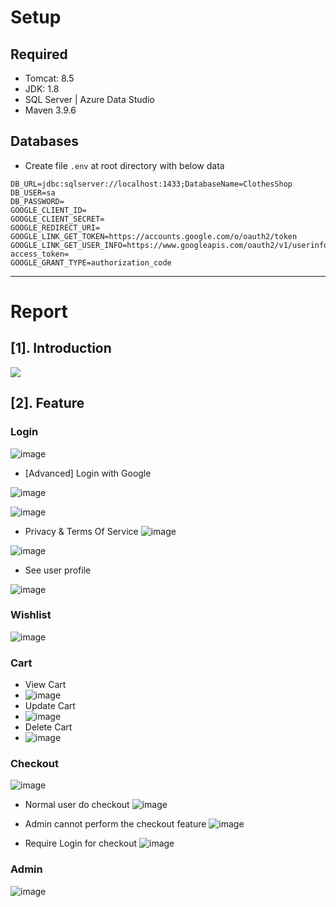 # Setup

## Required
- Tomcat: 8.5
- JDK: 1.8
- SQL Server | Azure Data Studio
- Maven 3.9.6

## Databases
- Create file `.env` at root directory with below data

```text
DB_URL=jdbc:sqlserver://localhost:1433;DatabaseName=ClothesShop
DB_USER=sa
DB_PASSWORD=
GOOGLE_CLIENT_ID=
GOOGLE_CLIENT_SECRET=
GOOGLE_REDIRECT_URI=
GOOGLE_LINK_GET_TOKEN=https://accounts.google.com/o/oauth2/token
GOOGLE_LINK_GET_USER_INFO=https://www.googleapis.com/oauth2/v1/userinfo?access_token=
GOOGLE_GRANT_TYPE=authorization_code
```

***
# Report
## [1]. Introduction
[<img src="intro.gif">](https://github.com/lcaohoanq/Clothes-Shop/blob/main/intro.gif)

## [2]. Feature
### Login

![image](https://github.com/lcaohoanq/Clothes-Shop/assets/136492579/47c7b065-0a27-4fc7-810b-ba849f5a756d)

- [Advanced] Login with Google

![image](https://github.com/lcaohoanq/Clothes-Shop/assets/136492579/57869e8c-2679-44ca-9c48-f3b36ef0fd25)

![image](https://github.com/lcaohoanq/Clothes-Shop/assets/136492579/c7475b69-11c7-4a63-b34a-6bd949bab872)

- Privacy & Terms Of Service
![image](https://github.com/lcaohoanq/Clothes-Shop/assets/136492579/230528e6-a2f7-4608-8ec6-778bfda0f5d4)

![image](https://github.com/lcaohoanq/Clothes-Shop/assets/136492579/d8a8ce32-e3e7-4db3-b781-cb58e83832a8)

- See user profile

![image](https://github.com/lcaohoanq/Clothes-Shop/assets/136492579/4f0e1149-9f7f-4323-a432-aed53813aef9)



### Wishlist
![image](https://github.com/lcaohoanq/Clothes-Shop/assets/136492579/17208a4a-1b7b-4b2c-959f-d2eb02091a3a)

### Cart
- View Cart
- ![image](https://github.com/lcaohoanq/Clothes-Shop/assets/136492579/9876d72c-2a3f-41e3-8662-b99935bbe3cc)
- Update Cart
- ![image](https://github.com/lcaohoanq/Clothes-Shop/assets/136492579/5b255980-e4c2-4a2a-9e5a-143c9241bf60)
- Delete Cart
- ![image](https://github.com/lcaohoanq/Clothes-Shop/assets/136492579/c44e7933-6d8d-43a7-ac1d-ae2dd043ad5c)


### Checkout
![image](https://github.com/lcaohoanq/Clothes-Shop/assets/136492579/a6589914-9788-4409-b343-573eae961717)

- Normal user do checkout
![image](https://github.com/lcaohoanq/Clothes-Shop/assets/136492579/13d4e82f-8979-4772-943e-ce7a2b883256)

- Admin cannot perform the checkout feature
![image](https://github.com/lcaohoanq/Clothes-Shop/assets/136492579/4e584574-14ed-4738-8ea6-732f0dc32158)


- Require Login for checkout
![image](https://github.com/lcaohoanq/Clothes-Shop/assets/136492579/540478af-b088-4b7c-8970-4d487035daaf)

### Admin
![image](https://github.com/lcaohoanq/Clothes-Shop/assets/136492579/b0e5253d-3222-411b-a847-aec4d1b6fd06)

